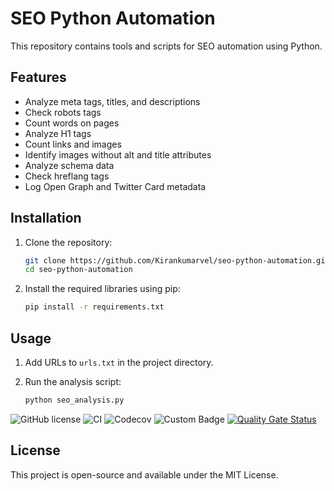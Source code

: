 
# SEO Python Automation

This repository contains tools and scripts for SEO automation using Python.

## Features

- Analyze meta tags, titles, and descriptions
- Check robots tags
- Count words on pages
- Analyze H1 tags
- Count links and images
- Identify images without alt and title attributes
- Analyze schema data
- Check hreflang tags
- Log Open Graph and Twitter Card metadata

## Installation

1. Clone the repository:
   ```bash
   git clone https://github.com/Kirankumarvel/seo-python-automation.git
   cd seo-python-automation
   ```

2. Install the required libraries using pip:
   ```bash
   pip install -r requirements.txt
   ```

## Usage

1. Add URLs to `urls.txt` in the project directory.

2. Run the analysis script:
   ```bash
   python seo_analysis.py
   ```


![GitHub license](https://img.shields.io/github/license/Kirankumarvel/seo-python-automation)
![CI](https://github.com/Kirankumarvel/seo-python-automation/actions/workflows/main.yml/badge.svg)
![Codecov](https://codecov.io/gh/Kirankumarvel/seo-python-automation/branch/main/graph/badge.svg)
![Custom Badge](https://img.shields.io/badge/custom-badge-blue)
[![Quality Gate Status](https://sonarcloud.io/api/project_badges/measure?project=Kirankumarvel_seo-python-automation&metric=alert_status)](https://sonarcloud.io/dashboard?id=Kirankumarvel_seo-python-automation)

## License

This project is open-source and available under the MIT License.
